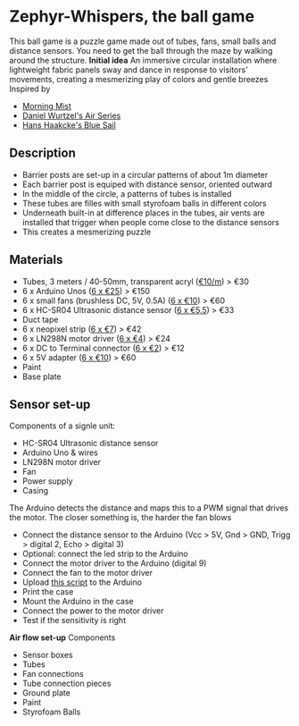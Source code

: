 # Zephyr-Whispers, the ball game
This ball game is a puzzle game made out of tubes, fans, small balls and distance sensors. You need to get the ball through the maze by walking around the structure.
**Initial idea**
An immersive circular installation where lightweight fabric panels sway and dance in response to visitors’ movements, creating a mesmerizing play of colors and gentle breezes
Inspired by
- [Morning Mist](https://www.designlabexperience.com/projects/morning-mist-fans-installation)
- [Daniel Wurtzel's Air Series](https://www.danielwurtzel.com/)
- [Hans Haakcke's Blue Sail](https://arth207-spring.tumblr.com/post/50658432895)

## Description
- Barrier posts are set-up in a circular patterns of about 1m diameter
- Each barrier post is equiped with distance sensor, oriented outward
- In the middle of the circle, a patterns of tubes is installed
- These tubes are filles with small styrofoam balls in different colors
- Underneath built-in at difference places in the tubes, air vents are installed that trigger when people come close to the distance sensors
- This creates a mesmerizing puzzle

## Materials
- Tubes, 3 meters / 40-50mm, transparent acryl ([€10/m](https://www.kunststofforte.nl/product/transparante-acrylaat-buizen-xt/)) > €30
- 6 x Arduino Unos ([6 x €25](https://www.kiwi-electronics.com/nl/arduino-uno-rev3-atmega328-729?search=arduino)) > €150
- 6 x small fans (brushless DC, 5V, 0.5A) ([6 x €10](https://www.mouser.be/ProductDetail/Delta-Electronics/EFB0405VHD-F00?qs=%2FW4LtXOBxKsYebwOUVkrBw%3D%3D)) > €60
- 6 x HC-SR04 Ultrasonic distance sensor ([6 x €5,5](https://www.kiwi-electronics.com/nl/ultrasoon-sensor-hc-sr04-2592?search=HC-SR04%20Ultrasonic%20distance%20sensor)) > €33
- Duct tape
- 6 x neopixel strip ([6 x €7](https://www.kiwi-electronics.com/nl/neopixel-stick-8x-5050-rgb-led-met-geintegreerde-drivers-7316)) > €42
- 6 x LN298N motor driver ([6 x €4](https://www.kiwi-electronics.com/nl/dual-h-bridge-dc-stepper-motor-driver-l298n-4117?search=LN298N)) > €24
- 6 x DC to Terminal connector ([6 x €2](https://www.kiwi-electronics.com/nl/terminal-block-naar-2-1mm-dc-barrel-jack-female-747?search=Terminal%20connector)) > €12
- 6 x 5V adapter ([6 x €10](https://www.kiwi-electronics.com/nl/terminal-block-naar-2-1mm-dc-barrel-jack-female-747?search=Terminal%20connector)) > €60
- Paint
- Base plate

## Sensor set-up  
Components of a signle unit:
- HC-SR04 Ultrasonic distance sensor
- Arduino Uno & wires
- LN298N motor driver
- Fan
- Power supply
- Casing

The Arduino detects the distance and maps this to a PWM signal that drives the motor.  The closer something is, the harder the fan blows
- Connect the distance sensor to the Arduino (Vcc > 5V, Gnd > GND, Trigg > digital 2, Echo > digital 3)
- Optional: connect the led strip to the Arduino
- Connect the motor driver to the Arduino (digital 9)
- Connect the fan to the motor driver
- Upload [this script](distance_mapping.ino) to the Arduino
- Print the case
- Mount the Arduino in the case
- Connect the power to the motor driver
- Test if the sensitivity is right
  
**Air flow set-up**
Components
- Sensor boxes
- Tubes
- Fan connections
- Tube connection pieces
- Ground plate
- Paint
- Styrofoam Balls
